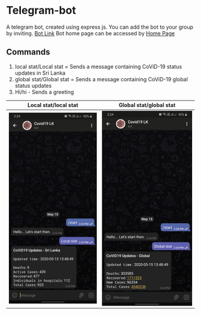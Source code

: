 # Telegram-bot
A telegram bot, created using express js. You can add the bot to your group by inviting. [Bot Link](https://t.me/rw9_bot)
Bot home page can be accessed by [Home Page](https://covid-tel-bot.herokuapp.com/)
## Commands

1. local stat/Local stat = Sends a message containing CoViD-19 status updates in Sri Lanka
2. global stat/Global stat = Sends a message containing CoViD-19 global status updates
2. Hi/hi - Sends a greeting

|Local stat/local stat|Global stat/global stat|
| ------------- |:-------------:|
|![](https://github.com/MalakaDeSilva/Telegram-bot/blob/master/test-images/Screenshot_20200515-142436_Telegram.png)|![](https://github.com/MalakaDeSilva/Telegram-bot/blob/master/test-images/Screenshot_20200515-142457_Telegram.png)|
